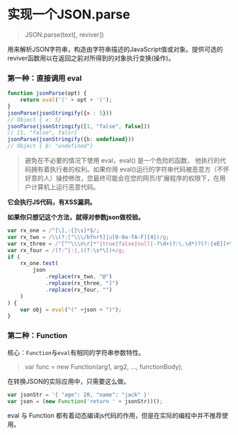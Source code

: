 实现一个JSON.parse
====

> JSON.parse(text[, reviver])

用来解析JSON字符串，构造由字符串描述的JavaScript值或对象。提供可选的reviver函数用以在返回之前对所得到的对象执行变换(操作)。

### 第一种：直接调用 eval
```js
function jsonParse(opt) {
    return eval('(' + opt + ')');
}
jsonParse(jsonStringify({x : 5}))
// Object { x: 5}
jsonParse(jsonStringify([1, "false", false]))
// [1, "false", falsr]
jsonParse(jsonStringify({b: undefined}))
// Object { b: "undefined"}
```

> 避免在不必要的情况下使用 eval，eval() 是一个危险的函数， 他执行的代码拥有着执行者的权利。如果你用 eval()运行的字符串代码被恶意方（不怀好意的人）操控修改，您最终可能会在您的网页/扩展程序的权限下，在用户计算机上运行恶意代码。

**它会执行JS代码，有XSS漏洞。**

**如果你只想记这个方法，就得对参数json做校验。**
```js
var rx_one = /^[\],:{}\s]*$/;
var rx_two = /\\(?:["\\\/bfnrt]|u[0-9a-fA-F]{4})/g;
var rx_three = /"[^"\\\n\r]*"|true|false|null|-?\d+(?:\.\d*)?(?:[eE][+\-]?\d+)?/g;
var rx_four = /(?:^|:|,)(?:\s*\[)+/g;
if (
    rx_one.test(
        json
            .replace(rx_two, "@")
            .replace(rx_three, "]")
            .replace(rx_four, "")
    )
) {
    var obj = eval("(" +json + ")");
}
```

### 第二种：Function
核心：`Function`与`eval`有相同的字符串参数特性。

> var func = new Function(arg1, arg2, ..., functionBody);

在转换JSON的实际应用中，只需要这么做。
```js
var jsonStr = '{ "age": 20, "name": "jack" }'
var json = (new Function('return ' + jsonStr))();
```

eval 与 Function 都有着动态编译js代码的作用，但是在实际的编程中并不推荐使用。
